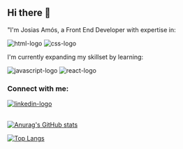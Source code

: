 ## Hi there 👋

"I'm Josias Amós, a Front End Developer with expertise in:

 <img src = "https://img.shields.io/badge/HTML5-E34F26?style=for-the-badge&logo=html5&logoColor=white" alt="html-logo"/>
<img src = "https://img.shields.io/badge/CSS3-1572B6?style=for-the-badge&logo=css3&logoColor=white" alt="css-logo"/>

I'm currently expanding my skillset by learning:

<img src = "https://img.shields.io/badge/JavaScript-323330?style=for-the-badge&logo=javascript&logoColor=F7DF1E" alt="javascript-logo"/>
<img src = "https://img.shields.io/badge/React-20232A?style=for-the-badge&logo=react&logoColor=61DAFB" alt="react-logo"/>

### Connect with me:

<a href="https://www.linkedin.com/in/josias-am%C3%B3s-afra-6a132892/"> 
<img align="center"  src= "https://img.shields.io/badge/LinkedIn-0077B5?style=for-the-badge&logo=linkedin&logoColor=white" alt="linkedin-logo "/><br><br>



[![Anurag's GitHub stats](https://github-readme-stats.vercel.app/api?username=josiasamos14)](https://github.com/anuraghazra/github-readme-stats) <br>

[![Top Langs](https://github-readme-stats.vercel.app/api/top-langs/?username=josiasamos14)](https://github.com/anuraghazra/github-readme-stats)

